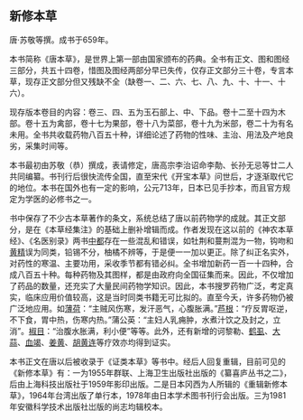 ## 新修本草

唐·苏敬等撰。成书于659年。

本书简称《唐本草》，是世界上第一部由国家颁布的药典。全书有正文、图和图经三部分，共五十四卷，惜图及图经两部分早已失传，仅存正文部分三十卷，专言本草，现存正文部分但又残缺不全（缺卷一、二、六、七、八、九、十、十一、十六）。

现存版本卷目的内容：卷三、四、五为玉石部上、中、下品。卷十二至十四为木部。卷十五为禽部，卷十七为果部，卷十八为菜部，卷十九为米部，卷二十为有名未用。全书共收载药物八百五十种，详细论述了药物的性味、主治、用法及产地良劣，采集时间等。

本书最初由苏敬（恭）撰成，表请修定，唐高宗李治诏命李勣、长孙无忌等廿二人共同编纂。书刊行后很快流传全国，直至宋代《开宝本草》问世后，才逐渐取代它的地位。本书在国外也有一定的影响，公元713年，日本已见手抄本，而且官方规定为学医的必修书之一。

书中保存了不少古本草著作的条文，系统总结了唐以前药物学的成就。其正文部分，是在《本草经集注》的基础上删补增辑而成。作者发现在这以前的《神农本草经》、《名医别录》两书[中都](https://www.gmzyjc.com/read/zjs/zjs3.1.9-12-0.0.4.3.6.md)存在一些混乱和错误，如牡荆和蔓荆混为一物，钩吻和[黄精](https://www.gmzyjc.com/read/bc/bc17-0.4.6.0.0.md)误为同类，铅锡不分，柚橘不辨等，于是便一一加以更正。除了纠正名实外，对药性的寒温、主要功用，采收季节都有错必纠。全书增加新药一百一十四种，合成八百五十种。每种药物及其图样，都是由政府向全国征集而来。因此，不仅增加了药品的数量，还充实了大量民间药物学知识。因此，本书搜罗药物广泛，考定真实，临床应用价值较高，这是当时同类书籍无可比拟的。直至今夭，许多药物仍被广泛地应用。如[薄荷](https://www.gmzyjc.com/read/bc/bc01-1.2.1.0.0.md)：“主贼风伤寒，发汗恶气，心腹胀满。”[芦根](https://www.gmzyjc.com/read/bc/bc03-0.1.4.0.0.md)：“疗反胃呕逆，不下食，胃中热，伤寒内热。”蒲公英：“主妇人乳痈肿，水煮汁饮之及封之，立消”。[椒目](https://www.gmzyjc.com/read/bc/bc07-0.7.1.0.0.md)：“治腹水胀满，利小便”等等。此外，还有新增的诃黎勒、[鹤虱](https://www.gmzyjc.com/read/bc/bc15-0.0.4.0.0.md)、[大蒜](https://www.gmzyjc.com/read/bc/bc15-0.0.8.0.0.md)、[血竭](https://www.gmzyjc.com/read/bc/bc20-0.15.0.0.0.md)、[姜黄](https://www.gmzyjc.com/read/bc/bc12-0.0.4.0.0.md)、[胡黄连](https://www.gmzyjc.com/read/bc/bc03-0.5.4.0.0.md)等疗效亦均得到证实。

本书正文在唐以后被收录于《证类本草》等书中。经后人回复重辑，目前可见的《新修本草》有：一为1955年群联、上海卫生出版社出版的《纂喜庐丛书之二》，后由上海科技出版社于1959年影印出版。二是日本冈西为人所辑的《重辑新修本草》，1964年台湾出版了单行本，1978年由日本学术图书刊行会出版。三为1981年安徽科学技术出版社岀版的尚志均辑校本。
